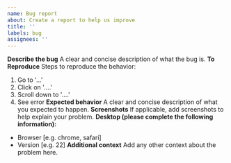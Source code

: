```yaml
---
name: Bug report
about: Create a report to help us improve
title: ''
labels: bug
assignees: ''
---
```

**Describe the bug**
A clear and concise description of what the bug is.
**To Reproduce**
Steps to reproduce the behavior:
1. Go to '...'
2. Click on '....'
3. Scroll down to '....'
4. See error
**Expected behavior**
A clear and concise description of what you expected to happen.
**Screenshots**
If applicable, add screenshots to help explain your problem.
**Desktop (please complete the following information):**
- Browser [e.g. chrome, safari]
- Version [e.g. 22]
**Additional context**
Add any other context about the problem here.
